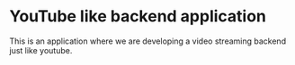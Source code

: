 # YouTube like backend application

This is an application where we are developing a video streaming backend just like youtube.